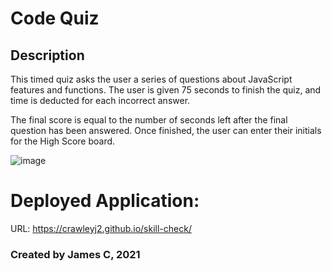 # Code Quiz

## Description
This timed quiz asks the user a series of questions about JavaScript features and functions. The user is given 75 seconds to finish the quiz, and time is deducted for each incorrect answer.

The final score is equal to the number of seconds left after the final question has been answered. Once finished, the user can enter their initials for the High Score board.

![image](https://user-images.githubusercontent.com/79888659/117598452-d885a980-b115-11eb-8ac0-2c3e67da0866.png)

# Deployed Application:

URL: https://crawleyj2.github.io/skill-check/

### Created by James C, 2021 
